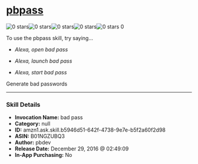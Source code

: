 # [pbpass](http://alexa.amazon.com/#skills/amzn1.ask.skill.b5946d51-642f-4738-9e7e-b5f2a60f2d98)
![0 stars](../../images/ic_star_border_black_18dp_1x.png)![0 stars](../../images/ic_star_border_black_18dp_1x.png)![0 stars](../../images/ic_star_border_black_18dp_1x.png)![0 stars](../../images/ic_star_border_black_18dp_1x.png)![0 stars](../../images/ic_star_border_black_18dp_1x.png) 0

To use the pbpass skill, try saying...

* *Alexa, open bad pass*

* *Alexa, launch bad pass*

* *Alexa, start bad pass*

Generate bad passwords

***

### Skill Details

* **Invocation Name:** bad pass
* **Category:** null
* **ID:** amzn1.ask.skill.b5946d51-642f-4738-9e7e-b5f2a60f2d98
* **ASIN:** B01NGZUBQ3
* **Author:** pbdev
* **Release Date:** December 29, 2016 @ 02:49:09
* **In-App Purchasing:** No
